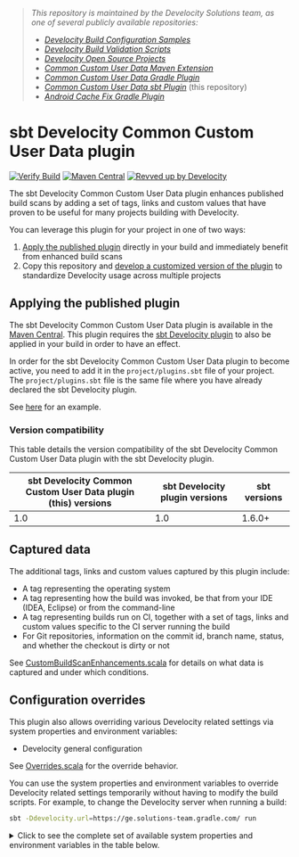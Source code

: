 > _This repository is maintained by the Develocity Solutions team, as one of several publicly available repositories:_
> - _[Develocity Build Configuration Samples][dv-build-config-samples]_
> - _[Develocity Build Validation Scripts][dv-build-validation-scripts]_
> - _[Develocity Open Source Projects][dv-oss-projects]_
> - _[Common Custom User Data Maven Extension][ccud-maven-extension]_
> - _[Common Custom User Data Gradle Plugin][ccud-gradle-plugin]_
> - _[Common Custom User Data sbt Plugin][ccud-sbt-plugin]_ (this repository)
> - _[Android Cache Fix Gradle Plugin][android-cache-fix-plugin]_

# sbt Develocity Common Custom User Data plugin


[![Verify Build](https://github.com/gradle/common-custom-user-data-sbt-plugin/actions/workflows/build-verification.yml/badge.svg?branch=main)](https://github.com/gradle/common-custom-user-data-sbt-plugin/actions/workflows/build-verification.yml)
[![Maven Central](https://img.shields.io/maven-central/v/com.gradle/sbt-develocity-common-custom-user-data)](https://search.maven.org/artifact/com.gradle/sbt-develocity-common-custom-user-data)
[![Revved up by Develocity](https://img.shields.io/badge/Revved%20up%20by-Develocity-06A0CE?logo=Gradle&labelColor=02303A)](https://ge.solutions-team.gradle.com/scans)

The sbt Develocity Common Custom User Data plugin enhances published build scans
by adding a set of tags, links and custom values that have proven to be useful for many projects building with Develocity.

You can leverage this plugin for your project in one of two ways:
1. [Apply the published plugin](#applying-the-published-plugin) directly in your build and immediately benefit from enhanced build scans
2. Copy this repository and [develop a customized version of the plugin](#developing-a-customized-version-of-the-plugin) to standardize Develocity usage across multiple projects

## Applying the published plugin

The sbt Develocity Common Custom User Data plugin is available in the [Maven Central](https://search.maven.org/artifact/com.gradle/sbt-develocity-common-custom-user-data). This plugin
requires the [sbt Develocity plugin](https://search.maven.org/artifact/com.gradle/sbt-develocity) to also be applied in your build in order to have
an effect.

In order for the sbt Develocity Common Custom User Data plugin to become active, you need to add it in the `project/plugins.sbt` file of your project. The `project/plugins.sbt` file is the same
file where you have already declared the sbt Develocity plugin.

See [here](./project/plugins.sbt) for an example.

### Version compatibility

This table details the version compatibility of the sbt Develocity Common Custom User Data plugin with the sbt Develocity plugin.

| sbt Develocity Common Custom User Data plugin (this) versions | sbt Develocity plugin versions | sbt versions |
|---------------------------------------------------------------|--------------------------------|--------------|
| 1.0                                                           | 1.0                            | 1.6.0+       |

## Captured data

The additional tags, links and custom values captured by this plugin include:
- A tag representing the operating system
- A tag representing how the build was invoked, be that from your IDE (IDEA, Eclipse) or from the command-line
- A tag representing builds run on CI, together with a set of tags, links and custom values specific to the CI server running the build
- For Git repositories, information on the commit id, branch name, status, and whether the checkout is dirty or not

See [CustomBuildScanEnhancements.scala](./src/main/scala/com/gradle/internal/CustomBuildScanEnhancements.scala) for details on what data is
captured and under which conditions.

## Configuration overrides

This plugin also allows overriding various Develocity related settings via system properties and environment variables:
- Develocity general configuration

See [Overrides.scala](./src/main/scala/com/gradle/internal/Overrides.scala) for the override behavior.

You can use the system properties and environment variables to override Develocity related settings temporarily without having
to modify the build scripts. For example, to change the Develocity server when running a build:

```bash
sbt -Ddevelocity.url=https://ge.solutions-team.gradle.com/ run
```

<details>
  <summary>Click to see the complete set of available system properties and environment variables in the table below. </summary>

### Develocity settings

| Develocity API                  | System property                 | Environment variable            |
|:--------------------------------|:--------------------------------|:--------------------------------|
| develocity.server               | develocity.url                  | DEVELOCITY_URL                  |
| develocity.allowUntrustedServer | develocity.allowUntrustedServer | DEVELOCITY_ALLOWUNTRUSTEDSERVER |


## Developing a customized version of the plugin

For more flexibility, we recommend creating a copy of this repository so that you may develop a customized version of the plugin and publish it internally for your projects to consume.

This approach has a number of benefits:
- Tailor the build scan enhancements to exactly the set of tags, links and custom values you require
- Standardize the configuration for connecting to Develocity and the remote build cache in your organization, removing the need for each project to specify this configuration

If your customized plugin provides all required Develocity configuration, then a consumer project will get all the benefits of Develocity simply by applying the plugin. The
project sources provide a good template to get started with your own plugin.

Refer to the [Javadoc](https://docs.gradle.com/enterprise/sbt-plugin/api/com/gradle/develocity/agent/sbt/api/configuration/) for more details on the key types available for use.

## Changelog

Refer to the [release history](https://github.com/gradle/common-custom-user-data-sbt-plugin-plugin/releases) to see detailed changes on the versions.

## Learn more

Visit our website to learn more about [Develocity][develocity].

## License

The Gradle Enterprise Common Custom User Data Gradle plugin is open-source software released under the [Apache 2.0 License][apache-license].

[dv-build-config-samples]: https://github.com/gradle/develocity-build-config-samples
[dv-build-validation-scripts]: https://github.com/gradle/gradle-enterprise-build-validation-scripts
[dv-oss-projects]: https://github.com/gradle/develocity-oss-projects
[ccud-gradle-plugin]: https://github.com/gradle/common-custom-user-data-gradle-plugin
[ccud-maven-extension]: https://github.com/gradle/common-custom-user-data-maven-extension
[ccud-sbt-plugin]: https://github.com/gradle/common-custom-user-data-sbt-plugin-plugin/
[android-cache-fix-plugin]: https://github.com/gradle/android-cache-fix-gradle-plugin
[develocity]: https://gradle.com/develocity
[apache-license]: https://www.apache.org/licenses/LICENSE-2.0.html
